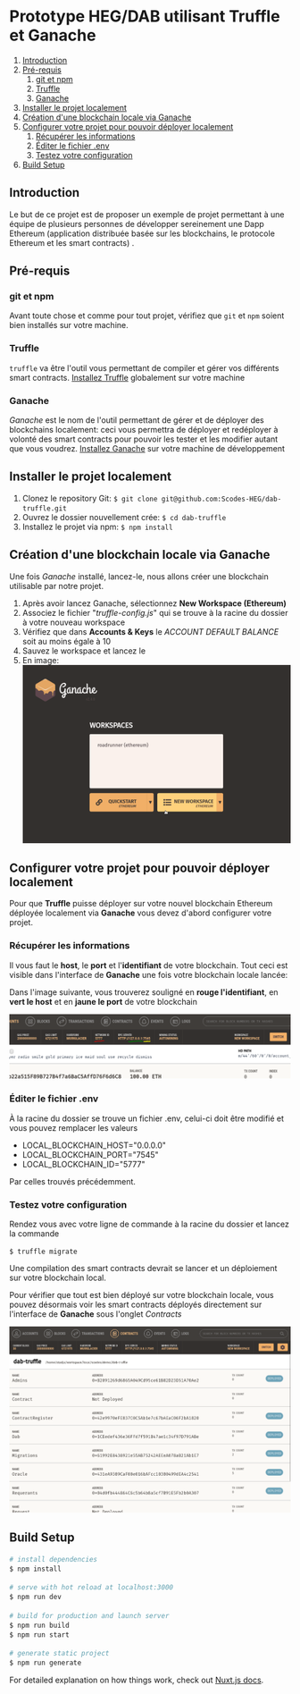 # Prototype HEG/DAB utilisant Truffle et Ganache

<!-- MarkdownTOC -->

1. [Introduction](#toc-introduction)
1. [Pré-requis](#toc-pr%C3%A9-requis)
    1. [git et  npm](#toc-git-et-npm)
    1. [Truffle](#toc-truffle)
    1. [Ganache](#toc-ganache)
1. [Installer le projet localement](#toc-installer-le-projet-localement)
1. [Création d'une blockchain locale via Ganache](#toc-cr%C3%A9ation-dune-blockchain-locale-via-ganache)
1. [Configurer votre projet pour pouvoir déployer localement](#toc-configurer-votre-projet-pour-pouvoir-d%C3%A9ployer-localement)
    1. [Récupérer les informations](#toc-r%C3%A9cup%C3%A9rer-les-informations)
    1. [Éditer le fichier .env](#toc-%C3%89diter-le-fichier-env)
    1. [Testez votre configuration](#toc-testez-votre-configuration)
1. [Build Setup](#toc-build-setup)

<!-- /MarkdownTOC -->

<a id="toc-introduction"></a>
## Introduction

Le but de ce projet est de proposer un exemple de projet permettant à une équipe de plusieurs personnes de développer sereinement une Dapp Ethereum (application distribuée basée sur les blockchains, le protocole Ethereum et les smart contracts) .

<a id="toc-pr%C3%A9-requis"></a>
## Pré-requis

<a id="toc-git-et-npm"></a>
### git et  npm

Avant toute chose et comme pour tout projet, vérifiez que `git` et `npm` soient bien installés sur votre machine.

<a id="toc-truffle"></a>
### Truffle

`truffle` va être l'outil vous permettant de compiler et gérer vos différents smart contracts.
[Installez Truffle](https://www.trufflesuite.com/docs/truffle/getting-started/installation) globalement sur votre machine

<a id="toc-ganache"></a>
### Ganache

*Ganache* est le nom de l'outil permettant de gérer et de déployer des blockchains localement: ceci vous permettra de déployer et redéployer à volonté des smart contracts pour pouvoir les tester et les modifier autant que vous voudrez.
[Installez Ganache](https://www.trufflesuite.com/docs/ganache/quickstart) sur votre machine de développement

<a id="toc-installer-le-projet-localement"></a>
## Installer le projet localement

1. Clonez le repository Git: `$ git clone git@github.com:Scodes-HEG/dab-truffle.git`
2. Ouvrez le dossier nouvellement crée: `$ cd dab-truffle`
3. Installez le projet via npm: `$ npm install`

<a id="toc-cr%C3%A9ation-dune-blockchain-locale-via-ganache"></a>
## Création d'une blockchain locale via Ganache

Une fois *Ganache* installé, lancez-le, nous allons créer une blockchain utilisable par notre projet.

1. Après avoir lancez Ganache, sélectionnez **New Workspace (Ethereum)**
2. Associez le fichier "*truffle-config.js*" qui se trouve à la racine du dossier à votre nouveau workspace
3. Vérifiez que dans **Accounts & Keys** le *ACCOUNT DEFAULT BALANCE* soit au moins égale à 10
4. Sauvez le workspace et lancez le
5. En image: ![ethereum](./readme/ethereum.gif?raw=true)


<a id="toc-configurer-votre-projet-pour-pouvoir-d%C3%A9ployer-localement"></a>
## Configurer votre projet pour pouvoir déployer localement

Pour que **Truffle** puisse déployer sur votre nouvel blockchain Ethereum déployée localement via **Ganache** vous devez d'abord configurer votre projet.

<a id="toc-r%C3%A9cup%C3%A9rer-les-informations"></a>
### Récupérer les informations

Il vous faut le **host**, le **port** et l'**identifiant** de votre blockchain. Tout ceci est visible dans l'interface de **Ganache** une fois votre blockchain locale lancée:

Dans l'image suivante, vous trouverez souligné en **rouge l'identifiant**, en **vert le host** et en **jaune le port** de votre blockchain

![infos](./readme/infos.PNG?raw=true)

<a id="toc-%C3%89diter-le-fichier-env"></a>
### Éditer le fichier .env

À la racine du dossier se trouve un fichier .env, celui-ci doit être modifié et vous pouvez remplacer les valeurs 

- LOCAL_BLOCKCHAIN_HOST="0.0.0.0"
- LOCAL_BLOCKCHAIN_PORT="7545"
- LOCAL_BLOCKCHAIN_ID="5777"

Par celles trouvés précédemment.

<a id="toc-testez-votre-configuration"></a>
### Testez votre configuration

Rendez vous avec votre ligne de commande à la racine du dossier et lancez la commande

`$ truffle migrate`

Une compilation des smart contracts devrait se lancer et un déploiement sur votre blockchain local.

Pour vérifier que tout est bien déployé sur votre blockchain locale, vous pouvez désormais voir les smart contracts déployés directement sur l'interface de **Ganache** sous l'onglet *Contracts*

![infos](./readme/deployeds.PNG?raw=true)

<a id="toc-build-setup"></a>

<a id="toc-build-setup"></a>
## Build Setup

```bash
# install dependencies
$ npm install

# serve with hot reload at localhost:3000
$ npm run dev

# build for production and launch server
$ npm run build
$ npm run start

# generate static project
$ npm run generate
```

For detailed explanation on how things work, check out [Nuxt.js docs](https://nuxtjs.org).